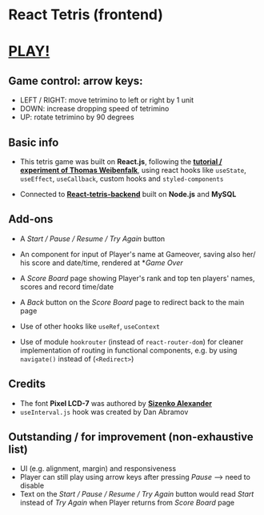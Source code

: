 # React Tetris (frontend)

# [**PLAY!**](http://tetris.fyr.fyi/)

## Game control: arrow keys:

-   LEFT / RIGHT: move tetrimino to left or right by 1 unit
-   DOWN: increase dropping speed of tetrimino
-   UP: rotate tetrimino by 90 degrees

## Basic info

-   This tetris game was built on **React.js**, following the [**tutorial / experiment of Thomas Weibenfalk**](https://www.youtube.com/watch?v=ZGOaCxX8HIU), using react hooks like `useState`, `useEffect`, `useCallback`, custom hooks and `styled-components`

-   Connected to [**React-tetris-backend**](https://github.com/0iseaux/React-tetris-backend) built on **Node.js** and **MySQL**

## Add-ons

-   A _Start / Pause / Resume / Try Again_ button

-   An component for input of Player's name at Gameover, saving also her/ his score and date/time, rendered at \*_Game Over_

-   A _Score Board_ page showing Player's rank and top ten players' names, scores and record time/date

-   A _Back_ button on the _Score Board_ page to redirect back to the main page

-   Use of other hooks like `useRef`, `useContext`

-   Use of module `hookrouter` (instead of `react-router-dom`) for cleaner implementation of routing in functional components, e.g. by using `navigate()` instead of (`<Redirect>`)

## Credits

-   The font **Pixel LCD-7** was authored by [**Sizenko Alexander**](www.styleseven.com)
-   `useInterval.js` hook was created by Dan Abramov

## Outstanding / for improvement (non-exhaustive list)

-   UI (e.g. alignment, margin) and responsiveness
-   Player can still play using arrow keys after pressing _Pause_ --> need to disable
-   Text on the _Start / Pause / Resume / Try Again_ button would read _Start_ instead of _Try Again_ when Player returns from _Score Board_ page
